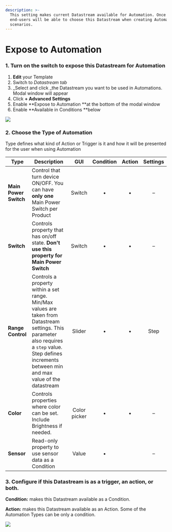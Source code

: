 ```yaml
---
description: >-
  This setting makes current Datastream available for Automation. Once enabled,
  end-users will be able to choose this Datastream when creating Automation
  scenarios.
---
```


# Expose to Automation

### 1. Turn on the switch to expose this Datastream for Automation

1. **Edit** your Template
2. Switch to _Datastream tab_
3. _Select and click _the Datastream you want to be used in Automations. Modal window will appear
4. Click **+ Advanced Settings**
5. Enable **Expose to Automation **at the bottom of the modal window
6. Enable **Available in Conditions **below

![](../../../../.gitbook/assets/cpt2105201739-1919x971.gif)

### 2. Choose the Type of Automation

Type defines what kind of Action or Trigger is it and how it will be presented for the user when using Automation

| Type                  | Description                                                                                                                                                                                                 |      GUI     | Condition | Action | Settings |
| --------------------- | ----------------------------------------------------------------------------------------------------------------------------------------------------------------------------------------------------------- | :----------: | :-------: | :----: | :------: |
| **Main Power Switch** | Control that turn device ON/OFF. You can have **only one** Main Power Switch per Product                                                                                                                    |    Switch    |     •     |    •   |     –    |
| **Switch**            | Controls property that has on/off state. **Don't use this property for Main Power Switch**                                                                                                                  |    Switch    |     •     |    •   |     –    |
| **Range Control**     | Controls a property within a set range. Min/Max values are taken from Datastream settings. This parameter also requires a `step` value. Step defines increments between min and max value of the datastream |    Slider    |     •     |    •   |   Step   |
| **Color**             | Controls properties where color can be set. Include Brightness if needed.                                                                                                                                   | Color picker |     •     |    •   |     –    |
| **Sensor**            | Read-only property to use sensor data as a Condition                                                                                                                                                        |     Value    |     •     |        |     –    |

### 3. Configure if this Datastream is as a trigger, an action, or both.

**Condition:** makes this Datastream available as a Condition.

**Action:** makes this Datastream available as an Action. Some of the Automation Types can be only a condition.

![](../../../../.gitbook/assets/expose_to_auto.gif)

